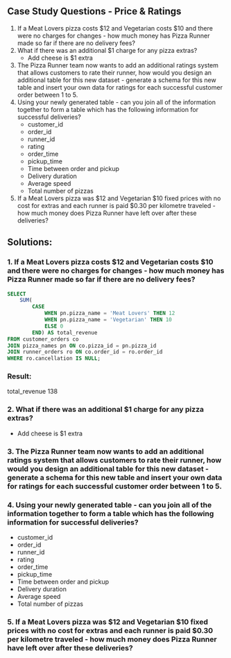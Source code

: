 ## Case Study Questions - Price & Ratings
1. If a Meat Lovers pizza costs $12 and Vegetarian costs $10 and there were no charges for changes - how much money has Pizza Runner made so far if there are no delivery fees?
2. What if there was an additional $1 charge for any pizza extras?
   - Add cheese is $1 extra
3. The Pizza Runner team now wants to add an additional ratings system that allows customers to rate their runner, how would you design an additional table for this new dataset - generate a schema for this new table and insert your own data for ratings for each successful customer order between 1 to 5.
4. Using your newly generated table - can you join all of the information together to form a table which has the following information for successful deliveries?
   - customer_id
   - order_id
   - runner_id
   - rating
   - order_time
   - pickup_time
   - Time between order and pickup
   - Delivery duration
   - Average speed
   - Total number of pizzas
5. If a Meat Lovers pizza was $12 and Vegetarian $10 fixed prices with no cost for extras and each runner is paid $0.30 per kilometre traveled - how much money does Pizza Runner have left over after these deliveries?

## Solutions:
### 1. If a Meat Lovers pizza costs $12 and Vegetarian costs $10 and there were no charges for changes - how much money has Pizza Runner made so far if there are no delivery fees?
```sql
SELECT
	SUM(
		CASE
			WHEN pn.pizza_name = 'Meat Lovers' THEN 12
            WHEN pn.pizza_name = 'Vegetarian' THEN 10
            ELSE 0
		END) AS total_revenue
FROM customer_orders co
JOIN pizza_names pn ON co.pizza_id = pn.pizza_id
JOIN runner_orders ro ON co.order_id = ro.order_id
WHERE ro.cancellation IS NULL;
```
### Result:
total_revenue
138

### 2. What if there was an additional $1 charge for any pizza extras?

   - Add cheese is $1 extra
### 3. The Pizza Runner team now wants to add an additional ratings system that allows customers to rate their runner, how would you design an additional table for this new dataset - generate a schema for this new table and insert your own data for ratings for each successful customer order between 1 to 5.
### 4. Using your newly generated table - can you join all of the information together to form a table which has the following information for successful deliveries?
   - customer_id
   - order_id
   - runner_id
   - rating
   - order_time
   - pickup_time
   - Time between order and pickup
   - Delivery duration
   - Average speed
   - Total number of pizzas
### 5. If a Meat Lovers pizza was $12 and Vegetarian $10 fixed prices with no cost for extras and each runner is paid $0.30 per kilometre traveled - how much money does Pizza Runner have left over after these deliveries?
